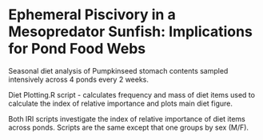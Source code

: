 # Ephemeral Piscivory in a Mesopredator Sunfish: Implications for Pond Food Webs

Seasonal diet analysis of Pumpkinseed stomach contents sampled intensively across 4 ponds every 2 weeks.

Diet Plotting.R script - calculates frequency and mass of diet items used to calculate the index of relative importance and plots main diet figure.

Both IRI scripts investigate the index of relative importance of diet items across ponds. Scripts are the same except that one groups by sex (M/F). 



